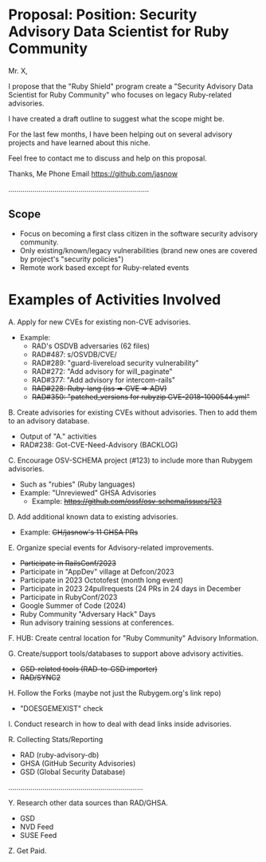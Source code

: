 # Proposal: Position: Security Advisory Data Scientist for Ruby Community

Mr. X,

I propose that the "Ruby Shield" program create a 
"Security Advisory Data Scientist for Ruby Community" who focuses on
legacy Ruby-related advisories.

I have created a draft outline to suggest what the scope might be.

For the last few months, I have been helping out on several
advisory projects and have learned about this niche.

Feel free to contact me to discuss and help on this proposal.

Thanks,
Me
Phone
Email
https://github.com/jasnow

......................................................................

## Scope
 - Focus on becoming a first class citizen in the software security advisory community.
 - Only existing/known/legacy vulnerabilities (brand new ones are covered by project's "security policies")
 - Remote work based except for Ruby-related events
  
# Examples of Activities Involved

A. Apply for new CVEs for existing non-CVE advisories.
   - Example:
     - RAD's OSDVB adversaries (62 files)
     - RAD#487: s/OSVDB/CVE/
     - RAD#289: "guard-livereload security vulnerability"
     - RAD#272: "Add advisory for will_paginate"
     - RAD#377: "Add advisory for intercom-rails"
     - ~~RAD#228: Ruby-lang (iss => CVE => ADV)~~
     - ~~RAD#350: "patched_versions for rubyzip CVE-2018-1000544.yml"~~

B. Create advisories for existing CVEs without advisories. Then to add them to an advisory database.
   - Output of "A." activities
   - RAD#238: Got-CVE-Need-Advisory (BACKLOG)

C. Encourage OSV-SCHEMA project (#123) to include more than Rubygem advisories.
   - Such as "rubies" (Ruby languages)
   - Example: "Unreviewed" GHSA Advisories
     - Example: ~~https://github.com/ossf/osv-schema/issues/123~~

D. Add additional known data to existing advisories.
   - Example: ~~GH/jasnow's 11 GHSA PRs~~

E. Organize special events for Advisory-related improvements.
   - ~~Participate in RailsConf/2023~~
   - Participate in "AppDev" village at Defcon/2023
   - Participate in 2023 Octotofest (month long event)
   - Participate in 2023 24pullrequests (24 PRs in 24 days in December
   - Participate in RubyConf/2023
   - Google Summer of Code (2024)
   - Ruby Community "Adversary Hack" Days
   - Run advisory training sessions at conferences.

F. HUB: Create central location for "Ruby Community" Advisory Information.

G. Create/support tools/databases to support above advisory activities.
   - ~~GSD-related tools (RAD-to-GSD importer)~~
   - ~~RAD/SYNC2~~

H. Follow the Forks (maybe not just the Rubygem.org's link repo)
   - "DOESGEMEXIST" check

I. Conduct research in how to deal with dead links inside advisories.

R. Collecting Stats/Reporting
   - RAD (ruby-advisory-db)
   - GHSA (GitHub Security Advisories)
   - GSD (Global Security Database)

...................................................................

Y. Research other data sources than RAD/GHSA.
   - GSD
   - NVD Feed
   - SUSE Feed

Z. Get Paid.
